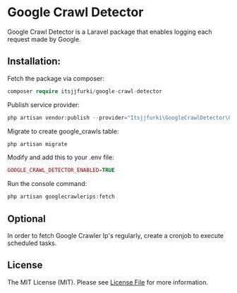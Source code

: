 # Google Crawl Detector

Google Crawl Detector is a Laravel package that enables logging each request made by Google.

## Installation:

Fetch the package via composer:

```php
composer require itsjjfurki/google-crawl-detector
```

Publish service provider:

```php
php artisan vendor:publish --provider="Itsjjfurki\GoogleCrawlDetector\GoogleCrawlDetectorServiceProvider"
```

Migrate to create google_crawls table:

```php
php artisan migrate
```

Modify and add this to your .env file:

```php
GOOGLE_CRAWL_DETECTOR_ENABLED=TRUE
```

Run the console command:

```php
php artisan googlecrawlerips:fetch
```

## Optional

In order to fetch Google Crawler Ip's regularly, create a cronjob to execute scheduled tasks.

## License

The MIT License (MIT). Please see [License File](LICENSE.md) for more information.
